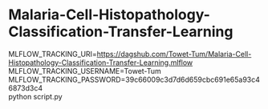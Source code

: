 # Malaria-Cell-Histopathology-Classification-Transfer-Learning

MLFLOW_TRACKING_URI=https://dagshub.com/Towet-Tum/Malaria-Cell-Histopathology-Classification-Transfer-Learning.mlflow \
MLFLOW_TRACKING_USERNAME=Towet-Tum \
MLFLOW_TRACKING_PASSWORD=39c66009c3d7d6d659cbc691e65a93c46873d3c4 \
python script.py